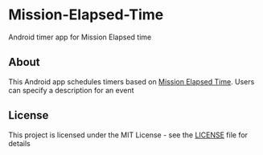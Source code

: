 # Mission-Elapsed-Time
Android timer app for Mission Elapsed time
## About
This Android app schedules timers based on [Mission Elapsed Time](https://en.wikipedia.org/wiki/Mission_Elapsed_Time). Users can specify a description for an event
## License
This project is licensed under the MIT License - see the [LICENSE](LICENSE) file for details
